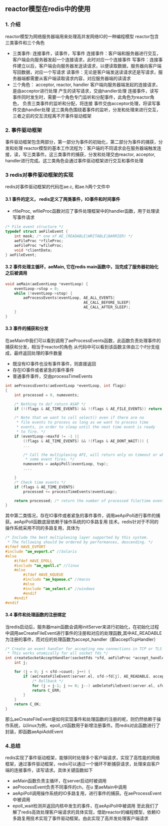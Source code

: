 ## reactor模型在redis中的使用
### 1. 介绍
reactor模型为网络服务器端用来处理高并发网络IO的一种编程模型
reactor包含三类事件和三个角色
- 三类事件: 连接事件，读事件，写事件
连接事件：客户端和服务器进行交互，客户端会向服务器发起一个连接请求，此时对应一个连接事件
写事件：连接事件建立以后，客户端会向服务器发送读请求，以便读取数据，服务器向客户端写回数据，对应一个写请求
读事件：无论是客户端发送读请求还是写请求，服务器端都需要从客户端读取请求内容，对应服务器端的读请求
- 三个角色： acceptor, reactor, handler
客户端向服务器端发起的连接请求，是由acceptor进行处理
产生的读写请求，交由handler处理
连接事件，读写事件同时发生时，需要一个角色专门监听和分配事件，此角色为reactor角色， 负责三类事件的监听和分配，将连接
事件交由acceptor处理，将读写事件交由handler处理
这三类角色围绕着事件的监听，分发和处理来进行交互，三者之前的交互流程离不开事件驱动框架
### 2. 事件驱动框架
事件驱动框架包含两部分，第一部分为事件的初始化，第二部分为事件的捕获，分发和处理
reactor模型的基本工作流程为：客户端的不同请求会在服务器端触发连接，读，写三类事件。这三类事件的捕获，分发和处理交由reactor,
acceptor, handler进行完成。这三类角色会通过事件驱动框架进行交互和事件处理
### 3 redis对事件驱动框架的实现
redis对事件驱动框架的代码在ae.c, 和ae.h两个文件中
#### 3.1 事件的定义， redis定义了两类事件，IO事件和时间事件
- rfileProc, wfileProc函数对应了事件处理框架中的handler函数，用于处理读写事件请求
```C
/* File event structure */
typedef struct aeFileEvent {
    int mask; /* one of AE_(READABLE|WRITABLE|BARRIER) */
    aeFileProc *rfileProc;
    aeFileProc *wfileProc;
    void *clientData;
} aeFileEvent;
```
#### 3.2 事件处理主循环，aeMain, 它在redis main函数中，当完成了服务器初始化之后被调用
```C
void aeMain(aeEventLoop *eventLoop) {
    eventLoop->stop = 0;
    while (!eventLoop->stop) {
        aeProcessEvents(eventLoop, AE_ALL_EVENTS|
                                   AE_CALL_BEFORE_SLEEP|
                                   AE_CALL_AFTER_SLEEP);
    }
}
```
#### 3.3 事件的捕获和分发
在aeMain中我们可以看到调用了aeProcessEvents函数，此函数负责处理事件的捕获和分发，相当于reactor的角色
从代码中可以看到该函数主体由三个if分支组成，最终返回处理的事件数量
- 既没有IO事件也没有事件事件，则直接返回
- 存在IO事件或者紧急的事件事件
- 普通事件事件，交由processTimeEvents
```C
int aeProcessEvents(aeEventLoop *eventLoop, int flags)
{
    int processed = 0, numevents;

    /* Nothing to do? return ASAP */
    if (!(flags & AE_TIME_EVENTS) && !(flags & AE_FILE_EVENTS)) return 0;

    /* Note that we want to call select() even if there are no
     * file events to process as long as we want to process time
     * events, in order to sleep until the next time event is ready
     * to fire. */
    if (eventLoop->maxfd != -1 ||
        ((flags & AE_TIME_EVENTS) && !(flags & AE_DONT_WAIT))) {
        ...

        /* Call the multiplexing API, will return only on timeout or when
         * some event fires. */
        numevents = aeApiPoll(eventLoop, tvp);
        ....

    }
    /* Check time events */
    if (flags & AE_TIME_EVENTS)
        processed += processTimeEvents(eventLoop);

    return processed; /* return the number of processed file/time events */
}
```

其中第二类情况，存在IO事件或者紧急的事件事件，调用aeApiPoll进行事件的捕获。aeApiPoll函数底层依赖于操作系统的IO多路复用
技术。redis针对于不同的操作系统采用不同的多路复用，具体为
``` C
/* Include the best multiplexing layer supported by this system.
 * The following should be ordered by performances, descending. */
#ifdef HAVE_EVPORT
#include "ae_evport.c" //Solaris
#else
    #ifdef HAVE_EPOLL
    #include "ae_epoll.c" //linux
    #else
        #ifdef HAVE_KQUEUE 
        #include "ae_kqueue.c" //macos
        #else
        #include "ae_select.c" //windows
        #endif
    #endif
#endif
```
#### 3.4 事件和处理函数的注册绑定
当redis启动后，服务器main函数会调用initServer来进行初始化，在初始化过程中调用aeCreateFileEvent进行事件的注册和对应的处理函数,其中AE_READABLE为注册的事件，而对应的处理函数为accept_handler（即acceptTcpHandler）
```C
/* Create an event handler for accepting new connections in TCP or TLS domain sockets.
 * This works atomically for all socket fds */
int createSocketAcceptHandler(socketFds *sfd, aeFileProc *accept_handler) {
    int j;

    for (j = 0; j < sfd->count; j++) {
        if (aeCreateFileEvent(server.el, sfd->fd[j], AE_READABLE, accept_handler,NULL) == AE_ERR) {
            /* Rollback */
            for (j = j-1; j >= 0; j--) aeDeleteFileEvent(server.el, sfd->fd[j], AE_READABLE);
            return C_ERR;
        }
    }
    return C_OK;
}
```
那么aeCreateFileEvent是如何实现事件和处理函数的注册的呢，则仍然依赖于操作系统，以linux为例，epoll_ctl函数用于新增注册事件。而redis对此函数进行了封装，即函数aeApiAddEvent

### 4.总结
redis实现了事件驱动框架，能够同时处理多个客户端请求，实现了高性能的网络框架，通过事件驱动框架，redis可以通过一个循环不断捕获请求，处理来自客户端的连接事件，读写请求。具体关键函数如下
- aeMain函数负责主循环，在server启动时被调用
- aeProcessEvent负责不同事件的ch，在u 里aeMain中调用
- aeApiPoll调用操作系统的IO多路复用，进行事件的捕获。在aeProcessEvent中被调用
- epoll_wait检测并返回内核中发生的事件，在aeApiPoll中被调用
至此我们了解了redis高效处理客户端请求的具体实现，借助reactor的编程模型，依赖IO多路复用技术实现了事件驱动框架。由此实现了高并发处理客户端请求